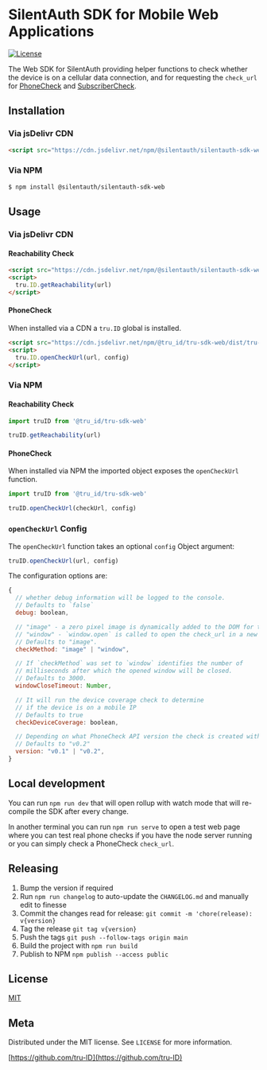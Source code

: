 # SilentAuth SDK for Mobile Web Applications

[![License][license-image]][license-url]

The Web SDK for SilentAuth providing helper functions to check whether the device is on a cellular data connection, and for requesting the `check_url` for [PhoneCheck](https://tru.id/docs/phone-check) and [SubscriberCheck](https://tru.id/docs/subscriber-check).

## Installation

### Via jsDelivr CDN

```html
<script src="https://cdn.jsdelivr.net/npm/@silentauth/silentauth-sdk-web/dist/silentauth-sdk.umd.js"></script>
```

### Via NPM

```sh
$ npm install @silentauth/silentauth-sdk-web
```

## Usage

### Via jsDelivr CDN

#### Reachability Check

```html
<script src="https://cdn.jsdelivr.net/npm/@silentauth/silentauth-sdk-web/dist/silentauth-sdk.umd.js"></script>
<script>
  tru.ID.getReachability(url)
</script>
```

#### PhoneCheck

When installed via a CDN a `tru.ID` global is installed.

```html
<script src="https://cdn.jsdelivr.net/npm/@tru_id/tru-sdk-web/dist/tru-id-sdk.umd.js"></script>
<script>
  tru.ID.openCheckUrl(url, config)
</script>
```

### Via NPM

#### Reachability Check

```js
import truID from '@tru_id/tru-sdk-web'

truID.getReachability(url)
```

#### PhoneCheck

When installed via NPM the imported object exposes the `openCheckUrl` function.

```js
import truID from '@tru_id/tru-sdk-web'

truID.openCheckUrl(checkUrl, config)
```

### `openCheckUrl` Config

The `openCheckUrl` function takes an optional `config` Object argument:

```js
truID.openCheckUrl(url, config)
```

The configuration options are:

```js
{
  // whether debug information will be logged to the console.
  // Defaults to `false`
  debug: boolean,

  // "image" - a zero pixel image is dynamically added to the DOM for the check_url request
  // "window" - `window.open` is called to open the check_url in a new window
  // Defaults to "image".
  checkMethod: "image" | "window",

  // If `checkMethod` was set to `window` identifies the number of
  // milliseconds after which the opened window will be closed.
  // Defaults to 3000.
  windowCloseTimeout: Number,

  // It will run the device coverage check to determine
  // if the device is on a mobile IP
  // Defaults to true
  checkDeviceCoverage: boolean,

  // Depending on what PhoneCheck API version the check is created with.
  // Defaults to "v0.2"
  version: "v0.1" | "v0.2",
}
```

## Local development

You can run `npm run dev` that will open rollup with watch mode that will re-compile the SDK after every change.

In another terminal you can run `npm run serve` to open a test web page where you can test real phone checks if you have the node server running or you can simply check a PhoneCheck `check_url`.

## Releasing

1. Bump the version if required
2. Run `npm run changelog` to auto-update the `CHANGELOG.md` and manually edit to finesse
3. Commit the changes read for release: `git commit -m 'chore(release): v{version}`
4. Tag the release `git tag v{version}`
5. Push the tags `git push --follow-tags origin main`
6. Build the project with `npm run build`
6. Publish to NPM `npm publish --access public`

## License

[MIT](LICENSE)

## Meta

Distributed under the MIT license. See ``LICENSE`` for more information.

[https://github.com/tru-ID](https://github.com/tru-ID)

[license-image]: https://img.shields.io/badge/License-MIT-blue.svg
[license-url]: LICENSE
